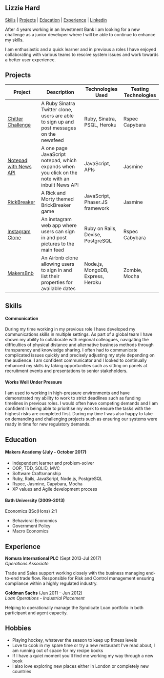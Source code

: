 ## Lizzie Hard

[Skills](#skills) | [Projects](#projects) | [Education](#education) | [Experience](#experience) | [Linkedin](https://www.linkedin.com/in/lizzie-hard-559960aa)

<p>After 4 years working in an Investment Bank I am looking for a new challenge as a junior developer where I will be able to continue to enhance my skills. </p>

<p>I am enthusiastic and a quick learner and in previous a roles I have enjoyed collaborating with various teams to resolve system issues and work towards a better user experience.</p>

## Projects

Project | Description | Technologies Used | Testing Technologies
--- | --- | --- | ---
[Chitter Challenge](https://github.com/LizH90/chitter-challenge)| A Ruby Sinatra Twitter clone, users are able to sign up and post messages on the newsfeed | Ruby, Sinatra, PSQL, Heroku | Rspec Capybara
[Notepad with News API](https://github.com/david-div/DwepsNotePad) | A one page JavaScript notepad, which expands when you click on the note with an inbuilt News API | JavaScript, APIs | Jasmine
[RickBreaker](https://github.com/ofrost617/slofe-brickbreaker)| A Rick and Morty themed BrickBreaker game | JavaScript, Phaser.JS framework | Jasmine
[Instagram Clone](https://github.com/LizH90/instagram/blob/master/README.md)|An instagram web app where users can sign in and post pictures to the main feed | Ruby on Rails, Devise, PostgreSQL | Rspec Cabybara
[MakersBnb](https://github.com/willjsporter/makersbnb)|An Airbnb clone allowing users to sign in and list their properties for available dates|Node.js, MongoDB, Express, Heroku | Zombie, Mocha

## Skills

#### Communication

During my time working in my previous role I have developed my communications skills in multiple settings. As part of a global team I have shown my ability to collaborate with regional colleagues, navigating the difficulties of physical distance and alternative business methods through transparency and knowledge sharing.
I often had to communicate complicated issues quickly and precisely adjusting my style depending on the audience. I am confident communicator and I looked to continually enhanced my skills by taking opportunities such as sitting on panels at recruitment events and presentations to senior stakeholders.


#### Works Well Under Pressure

I am used to working in high-pressure environments and have demonstrated my ability to work to strict deadlines such as funding timelines in previous roles.  I would often have competing demands and I am confident in being able to prioritise my work to ensure the tasks with the highest risks are completed first. During my time I was also happy to take on demanding and challenging projects such as ensuring our systems were ready in time for new regulatory demands.

## Education

#### Makers Academy (July - October 2017)

- Independent learner and problem-solver
- OOP, TDD, SOLID, MVC
- Software Craftsmanship
- Ruby, Rails, JavaScript, Node.js, PostgreSQL
- Rspec, Jasmine, Capybara, Mocha
- XP values and Agile development process

#### Bath University (2009-2013)

Economics BSc(Hons) 2:1
  * Behavioral Economics
  * Government Policy
  * Macro Economics


## Experience

**Nomura International PLC** (Sept 2013-Jul 2017)    
*Operations Associate*

Trade and Sales support working closely with the business managing end-to-end trade flow.
Responsible for Risk and Control management ensuring compliance within a highly regulated industry.

**Goldman Sachs** (Jun 2011 – Jun 2012)   
*Loan Operations - Industrial Placement*

Helping to operationally manage the Syndicate Loan portfolio in both participant and agent capacity.  

## Hobbies

- Playing hockey, whatever the season to keep up fitness levels
- Love to cook in my spare time or try a new restaurant I've read about, I am running out of space for my recipe books
- If I have a quiet moment you'll find me working my way through a new book
- I also love exploring new places either in London or completely new countries

